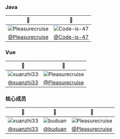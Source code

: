 ### Java

| :construction_worker: | :construction_worker: |
|:-------------------:|:-------------------:|
|![Pleasurecruise](https://avatars.githubusercontent.com/u/144885467?v=4)|![Code-is-47](https://avatars.githubusercontent.com/u/174010131?v=4)|
|[@Pleasurecruise](https://github.com/Pleasurecruise)|[@Code-is-47](https://github.com/Code-is-47)|

### Vue

| :construction_worker: | :construction_worker: |
|:-------------------:|:-------------------:|
|![xuanzhi33](https://avatars.githubusercontent.com/u/37460139?v=4)|![Pleasurecruise](https://avatars.githubusercontent.com/u/144885467?v=4)|
|[@xuanzhi33](https://github.com/xuanzhi33)|[@Pleasurecruise](https://github.com/Pleasurecruise)|

### 核心成员

| :construction_worker: | :construction_worker: | :construction_worker: |
|:-------------------:|:-------------------:|:-------------------:|
|![xuanzhi33](https://avatars.githubusercontent.com/u/37460139?v=4)|![buduan](https://avatars.githubusercontent.com/u/39254250?v=4)|![Pleasurecruise](https://avatars.githubusercontent.com/u/144885467?v=4)|
|[@xuanzhi33](https://github.com/xuanzhi33)|[@buduan](https://github.com/buduan)|[@Pleasurecruise](https://github.com/Pleasurecruise)|
